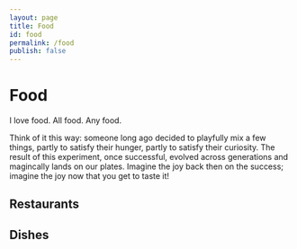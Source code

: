 ```yaml
---
layout: page
title: Food
id: food
permalink: /food
publish: false
---
```


# Food 
I love food. All food. Any food. 

Think of it this way: someone long ago decided to playfully mix a few things, partly to satisfy their hunger, partly to satisfy their curiosity. The result of this experiment, once successful, evolved across generations and magincally lands on our plates. Imagine the joy back then on the success; imagine the joy now that you get to taste it! 

## Restaurants 

## Dishes 

